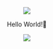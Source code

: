 <p align="center">
<img src="https://capsule-render.vercel.app/api?type=waving&color=timeGradient&height=100&section=header&animation=twinkling" />
</p>

<p align="center">
Hello World!👋<br>
</p>

<p align="center">
<img src="https://capsule-render.vercel.app/api?type=waving&color=timeGradient&height=100&section=footer&animation=twinkling" />
</p>
